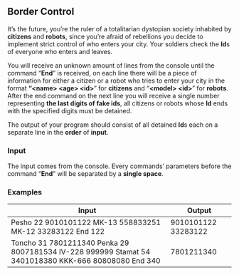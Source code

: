 ﻿Border Control
--------------

It’s the future, you’re the ruler of a totalitarian dystopian society inhabited
by **citizens** and **robots**, since you’re afraid of rebellions you decide to
implement strict control of who enters your city. Your soldiers check the
**Id**s of everyone who enters and leaves.

You will receive an unknown amount of lines from the console until the command
“**End**” is received, on each line there will be a piece of information for
either a citizen or a robot who tries to enter your city in the format
**“\<name\> \<age\> \<id\>**” for **citizens** and “**\<model\> \<id\>**” for
**robots**. After the end command on the next line you will receive a single
number representing **the last digits of fake ids**, all citizens or robots
whose **Id** ends with the specified digits must be detained.

The output of your program should consist of all detained **Id**s each on a
separate line in the **order** of **input**.

### Input

The input comes from the console. Every commands’ parameters before the command
“**End**” will be separated by a **single space**.

### Examples

| **Input**                                                                                            | **Output**          |
|------------------------------------------------------------------------------------------------------|---------------------|
| Pesho 22 9010101122 MK-13 558833251 MK-12 33283122 End 122                                           | 9010101122 33283122 |
| Toncho 31 7801211340 Penka 29 8007181534 IV-228 999999 Stamat 54 3401018380 KKK-666 80808080 End 340 | 7801211340          |